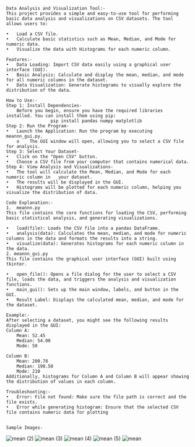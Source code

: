     Data Analysis and Visualization Tool:-
    This project provides a simple and easy-to-use tool for performing basic data analysis and visualizations on CSV datasets. The tool allows users to:

    •   Load a CSV file.
    •   Calculate basic statistics such as Mean, Median, and Mode for numeric data.
    •   Visualize the data with Histograms for each numeric column.

    Features:-
    •   Data Loading: Import CSV data easily using a graphical user interface (GUI).
    •   Basic Analysis: Calculate and display the mean, median, and mode for all numeric columns in the dataset.
    •   Data Visualization: Generate histograms to visually explore the distribution of the data.

    How to Use:-
    Step 1: Install Dependencies-
        Before you begin, ensure you have the required libraries installed. You can install them using pip:
                     pip install pandas numpy matplotlib
    Step 2: Run the Program-
    •   Launch the Application: Run the program by executing meannn_gui.py.
        o    The GUI window will open, allowing you to select a CSV file for analysis.
    Step 3: Select Your Dataset-
    •   Click on the "Open CSV" button.
    •   Choose a CSV file from your computer that contains numerical data.
    Step 4: View Analysis and Visualizations-
    •   The tool will calculate the Mean, Median, and Mode for each numeric column in   your dataset.
    •   The results will be displayed in the GUI.
    •   Histograms will be plotted for each numeric column, helping you visualize the distribution of data.

    Code Explanation:-
    1.  meannn.py
    This file contains the core functions for loading the CSV, performing basic statistical analysis, and generating visualizations.

    •   load(file): Loads the CSV file into a pandas DataFrame.
    •   analysis(data): Calculates the mean, median, and mode for numeric columns in the data and formats the results into a string.
    •   visualize(data): Generates histograms for each numeric column in the data.
    2. meannn_gui.py
    This file contains the graphical user interface (GUI) built using tkinter.

    •   open_file(): Opens a file dialog for the user to select a CSV file, loads the data, and triggers the analysis and visualization functions.
    •   main_gui(): Sets up the main window, labels, and button in the GUI.
    •   Result Label: Displays the calculated mean, median, and mode for the dataset.
    
    Example:-
    After selecting a dataset, you might see the following results displayed in the GUI:
    Column A:
        Mean: 52.45
        Median: 54.00
        Mode: 50

    Column B:
        Mean: 200.78
        Median: 198.50
        Mode: 210
    Additionally, histograms for Column A and Column B will appear showing the distribution of values in each column.

    Troubleshooting:-
    •   Error: File not found: Make sure the file path is correct and the file exists.
    •   Error while generating histogram: Ensure that the selected CSV file contains numeric data for plotting
    

    Sample Images-
    
![mean (2)](https://github.com/user-attachments/assets/b0f75404-0b60-4266-844a-ca0c9966cfbd)
![mean (3)](https://github.com/user-attachments/assets/4fa8323b-57af-4e11-a6b4-be4ba9664d30)
![mean (4)](https://github.com/user-attachments/assets/dc018d06-4bc6-4fc2-94d9-31c3d7ab2024)
![mean (5)](https://github.com/user-attachments/assets/a76ef187-2deb-412c-bc6e-928f40260d93)
![mean](https://github.com/user-attachments/assets/e2ec8bd7-2446-4257-8aac-dc08a1a389a3)

